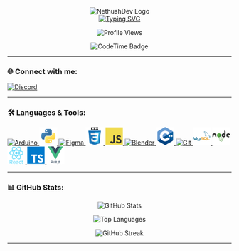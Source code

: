 <div align="center">
  <img src="https://github-production-user-asset-6210df.s3.amazonaws.com/87743415/369625745-6da1af6d-ba00-44fe-916b-64699a8985d7.gif?X-Amz-Algorithm=AWS4-HMAC-SHA256&X-Amz-Credential=AKIAVCODYLSA53PQK4ZA%2F20240921%2Fus-east-1%2Fs3%2Faws4_request&X-Amz-Date=20240921T142332Z&X-Amz-Expires=300&X-Amz-Signature=7e981e10ea3fc2144611c8ad3ef79d69d19e53e5ff985d095687220c124417e3&X-Amz-SignedHeaders=host" alt="NethushDev Logo" />
</div>

<div align="center">
  <a href="https://git.io/typing-svg">
    <img src="https://readme-typing-svg.demolab.com?font=Kanit&size=25&pause=1000&color=00F8B9&center=true&width=500&lines=Hello%2C+I'm+NethushDev;Developer+from+a+Little+Island;Level+2+Seller+on+Fiverr;Passionate+about+Coding+%26+Creativity" alt="Typing SVG" />
  </a>
</div>

<p align="center">
  <img src="https://komarev.com/ghpvc/?username=nethushadulmina&label=Profile%20Views&color=0eb448&style=flat" alt="Profile Views" />
</p>

<p align="center">
  <img href="https://codetime.dev" alt="CodeTime Badge" src="https://img.shields.io/endpoint?style=social&color=222&url=https%3A%2F%2Fapi.codetime.dev%2Fshield%3Fid%3D27280%26project%3D%26in=0">
</p>

---

### 🌐 Connect with me:
<p align="left">
  <a href="https://discord.gg/zKjXYuXUKP" target="_blank">
    <img src="https://raw.githubusercontent.com/rahuldkjain/github-profile-readme-generator/master/src/images/icons/Social/discord.svg" alt="Discord" height="30" width="40"/>
  </a>
</p>

---

### 🛠️ Languages & Tools:
<p align="left">
  <a href="https://www.arduino.cc/" target="_blank"> 
    <img src="https://cdn.worldvectorlogo.com/logos/arduino-1.svg" alt="Arduino" width="40" height="40"/> 
  </a>
  <a href="https://www.python.org" target="_blank"> 
    <img src="https://raw.githubusercontent.com/devicons/devicon/master/icons/python/python-original.svg" alt="Python" width="40" height="40"/> 
  </a>
  <a href="https://www.figma.com/" target="_blank"> 
    <img src="https://www.vectorlogo.zone/logos/figma/figma-icon.svg" alt="Figma" width="40" height="40"/> 
  </a>
  <a href="https://www.w3schools.com/css/" target="_blank"> 
    <img src="https://raw.githubusercontent.com/devicons/devicon/master/icons/css3/css3-original-wordmark.svg" alt="CSS3" width="40" height="40"/> 
  </a>
  <a href="https://developer.mozilla.org/en-US/docs/Web/JavaScript" target="_blank">
    <img src="https://raw.githubusercontent.com/devicons/devicon/master/icons/javascript/javascript-original.svg" alt="JavaScript" width="40" height="40"/> 
  </a>
  <a href="https://www.blender.org/" target="_blank"> 
    <img src="https://download.blender.org/branding/community/blender_community_badge_white.svg" alt="Blender" width="40" height="40"/> 
  </a>
  <a href="https://www.w3schools.com/cpp/" target="_blank"> 
    <img src="https://raw.githubusercontent.com/devicons/devicon/master/icons/cplusplus/cplusplus-original.svg" alt="C++" width="40" height="40"/> 
  </a>
  <a href="https://git-scm.com/" target="_blank"> 
    <img src="https://www.vectorlogo.zone/logos/git-scm/git-scm-icon.svg" alt="Git" width="40" height="40"/> 
  </a>
  <a href="https://www.mysql.com/" target="_blank"> 
    <img src="https://raw.githubusercontent.com/devicons/devicon/master/icons/mysql/mysql-original-wordmark.svg" alt="MySQL" width="40" height="40"/> 
  </a>
  <a href="https://nodejs.org" target="_blank"> 
    <img src="https://raw.githubusercontent.com/devicons/devicon/master/icons/nodejs/nodejs-original-wordmark.svg" alt="Node.js" width="40" height="40"/> 
  </a>
  <a href="https://reactjs.org/" target="_blank"> 
    <img src="https://raw.githubusercontent.com/devicons/devicon/master/icons/react/react-original-wordmark.svg" alt="React" width="40" height="40"/> 
  </a>
  <a href="https://www.typescriptlang.org/" target="_blank"> 
    <img src="https://raw.githubusercontent.com/devicons/devicon/master/icons/typescript/typescript-original.svg" alt="TypeScript" width="40" height="40"/> 
  </a>
  <a href="https://vuejs.org/" target="_blank"> 
    <img src="https://raw.githubusercontent.com/devicons/devicon/master/icons/vuejs/vuejs-original-wordmark.svg" alt="Vue.js" width="40" height="40"/> 
  </a>
</p>

---

### 📊 GitHub Stats:
<p align="center">
  <img src="https://github-readme-stats.vercel.app/api?username=nethushadulmina&show_icons=true&theme=onedark" alt="GitHub Stats" />
</p>

<p align="center">
  <img src="https://github-readme-stats.vercel.app/api/top-langs?username=nethushadulmina&show_icons=true&locale=en&layout=compact&theme=onedark" alt="Top Languages" />
</p>

<p align="center">
  <img src="https://nirzak-streak-stats.vercel.app/?user=nethushadulmina&theme=dark" alt="GitHub Streak" />
</p>

---
